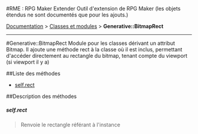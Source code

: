 #RME : RPG Maker Extender
Outil d'extension de RPG Maker
    (les objets étendus ne sont documentés que pour les ajouts.)

[Documentation](README.md) > [Classes et modules](__class-and-module_list.md) > **Generative::BitmapRect**  
- - -  
#Generative::BitmapRect
Module pour les classes dérivant un attribut Bitmap. Il ajoute une méthode rect à la classe
    où il est inclus, permettant d'accéder directement au rectangle du bitmap, tenant compte du viewport (si viewport il y a)

##Liste des méthodes
*    [self.rect](#selfrect)


##Description des méthodes
##### self.rect

> Renvoie le rectangle référant à l'instance

  
> 





